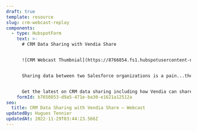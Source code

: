 ```yaml
---
draft: true
template: resource
slug: crm-webcast-replay
components:
  - type: HubspotForm
    text: >-
      # CRM Data Sharing with Vendia Share


      ![CRM Webcast Thumbnial](https://8766854.fs1.hubspotusercontent-na1.net/hubfs/8766854/Webcast%20Collateral/CRM%20Webcast%20Thumbnial.png)


      Sharing data between two Salesforce organizations is a pain...then try to share between 3 or more and it's near impossible.


      Get the latest on CRM data sharing including how Vendia can share data across Salesforce Orgs and keep a ledgered single source of truth for all partners.
    formId: b7650853-d9a5-471e-ba30-e1621a12512a
seo:
  title: CRM Data Sharing with Vendia Share – Webcast
updatedBy: Hugues Tennier
updatedAt: 2022-11-29T03:44:23.566Z
---
```

